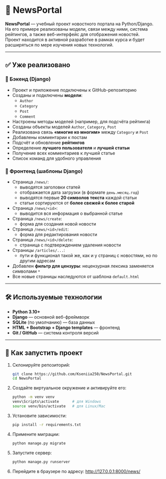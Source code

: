 # 📰 NewsPortal

**NewsPortal** — учебный проект новостного портала на Python/Django.  
На его примере реализованы модели, связи между ними, система рейтингов, а также веб-интерфейс для отображения новостей.  
Проект находится в активной разработке в рамках курса и будет расширяться по мере изучения новых технологий.

---

## ✅ Уже реализовано

### 🔹 Бэкенд (Django)

- Проект и приложение подключены к GitHub-репозиторию  
- Созданы и подключены **модели**:  
  - `Author`  
  - `Category`  
  - `Post`  
  - `Comment`  
- Настроены методы моделей (например, для подсчёта рейтинга)  
- Созданы объекты моделей `Author`, `Category`, `Post`  
- Реализована связь **«многие ко многим»** между `Category` и `Post`  
- Добавлены комментарии к постам  
- Подсчёт и обновление **рейтингов**  
- Определение **лучшего пользователя** и **лучшей статьи**  
- Получение всех комментариев к лучшей статье  
- Список команд для удобного управления  

### 🔹 Фронтенд (шаблоны Django)

- Страница `/news/`:  
  - выводятся заголовки статей  
  - отображается дата загрузки (в формате `день.месяц.год`)  
  - выводятся первые **20 символов текста** каждой статьи  
  - статьи сортируются от **более свежей к более старой**  
- Страница `/news/<id>`:  
  - выводится вся информация о выбранной статье
- Страница `/news/create`:
  - форма для создания новой новости
- Страница `/news/<id>/edit`:
   - форма для редактирования новости
- Страница `/news/<id>/delete`:
   - страница с подтверждением удаления новости
- Страницы `/articles/...`:
   - пути и функционал такой же, как и у страниц с новостями, но по другим адресам
- Добавлен **фильтр для цензуры**: нецензурная лексика заменяется символами `*`  
- Все новые страницы наследуются от шаблона `default.html`

---

## 🛠 Используемые технологии

- **Python 3.10+**  
- **Django** — основной веб-фреймворк  
- **SQLite** (по умолчанию) — база данных 
- **HTML + Bootstrap + Django templates** — фронтенд  
- **Git / GitHub** — система контроля версий  

---

## 🚀 Как запустить проект

1. Склонируйте репозиторий:
   ```bash
   git clone https://github.com/Kseniia250/NewsPortal.git
   cd NewsPortal
   
2. Создайте виртуальное окружение и активируйте его:
   ```bash
   python -m venv venv
   venv\Scripts\activate      # для Windows
   source venv/bin/activate   # для Linux/Mac
   ```
   
3. Установитe зависимости:
   ```bash
   pip install -r requirements.txt
   ```
4. Примените миграции:
   ```bash
   python manage.py migrate
   ```
5. Запустите сервер:
   ```bash
   python manage.py runserver
   ```
6. Перейдите в браузере по адресу:
   http://127.0.0.1:8000/news/
